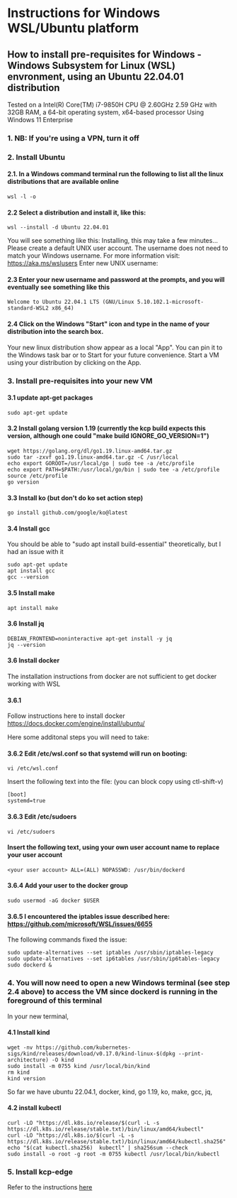 # Instructions for Windows WSL/Ubuntu platform

## How to install pre-requisites for Windows - Windows Subsystem for Linux (WSL) envronment, using an Ubuntu 22.04.01 distribution

Tested on a Intel(R) Core(TM) i7-9850H CPU @ 2.60GHz 2.59 GHz with 32GB RAM, a 64-bit operating system, x64-based processor
Using Windows 11 Enterprise

### 1. NB: If you're using a VPN, turn it off

### 2. Install Ubuntu

#### 2.1. In a Windows command terminal run the following to list all the linux distributions that are available online
```
wsl -l -o
```
#### 2.2 Select a distribution and install it, like this:
```
wsl --install -d Ubuntu 22.04.01
```
You will see something like this:
Installing, this may take a few minutes...
Please create a default UNIX user account. The username does not need to match your Windows username.
For more information visit: https://aka.ms/wslusers
Enter new UNIX username:

#### 2.3 Enter your new username and password at the prompts, and you will eventually see something like this
```
Welcome to Ubuntu 22.04.1 LTS (GNU/Linux 5.10.102.1-microsoft-standard-WSL2 x86_64)
```

#### 2.4 Click on the Windows "Start" icon and type in the name of your distribution into the search box.
Your new linux distribution show appear as a local "App". You can pin it to the Windows task bar or to Start for your future convenience.
Start a VM using your distribution by clicking on the App.

### 3. Install pre-requisites into your new VM
#### 3.1 update apt-get packages
```
sudo apt-get update
```
#### 3.2 Install golang version 1.19 (currently the kcp build expects this version, although one could "make build IGNORE_GO_VERSION=1")
```
wget https://golang.org/dl/go1.19.linux-amd64.tar.gz
sudo tar -zxvf go1.19.linux-amd64.tar.gz -C /usr/local
echo export GOROOT=/usr/local/go | sudo tee -a /etc/profile
echo export PATH=$PATH:/usr/local/go/bin | sudo tee -a /etc/profile
source /etc/profile
go version
```
#### 3.3 Install ko (but don't do ko set action step)
```
go install github.com/google/ko@latest
```

#### 3.4 Install gcc
You should be able to "sudo apt install build-essential" theoretically, but I had an issue with it
```
sudo apt-get update
apt install gcc
gcc --version
```
#### 3.5 Install make
```
apt install make
```
#### 3.6 Install jq
```
DEBIAN_FRONTEND=noninteractive apt-get install -y jq
jq --version
```

#### 3.6 Install docker
The installation instructions from docker are not sufficient to get docker working with WSL

#### 3.6.1 
Follow instructions here to install docker https://docs.docker.com/engine/install/ubuntu/

Here some additonal steps you will need to take:

#### 3.6.2 Edit /etc/wsl.conf so that systemd will run on booting:
```
vi /etc/wsl.conf
```
Insert the following text into the file: (you can block copy using ctl-shift-v)
```
[boot]
systemd=true
```
#### 3.6.3 Edit /etc/sudoers 
```
vi /etc/sudoers
```
#### Insert the following text, using your own user account name to replace your user account
```
<your user account> ALL=(ALL) NOPASSWD: /usr/bin/dockerd
```  
#### 3.6.4 Add your user to the docker group
```
sudo usermod -aG docker $USER
```

#### 3.6.5 I encountered the iptables issue described here: https://github.com/microsoft/WSL/issues/6655 
The following commands fixed the issue: 
```
sudo update-alternatives --set iptables /usr/sbin/iptables-legacy
sudo update-alternatives --set ip6tables /usr/sbin/ip6tables-legacy
sudo dockerd & 
```   
### 4. You will now need to open a new Windows terminal (see step 2.4 above) to access the VM since dockerd is running in the foreground of this terminal 

In your new terminal, 

#### 4.1 Install kind
```
wget -nv https://github.com/kubernetes-sigs/kind/releases/download/v0.17.0/kind-linux-$(dpkg --print-architecture) -O kind 
sudo install -m 0755 kind /usr/local/bin/kind 
rm kind 
kind version
```

So far we have ubuntu 22.04.1, docker, kind, go 1.19, ko, make, gcc, jq, 

#### 4.2 install kubectl
```
curl -LO "https://dl.k8s.io/release/$(curl -L -s https://dl.k8s.io/release/stable.txt)/bin/linux/amd64/kubectl"
curl -LO "https://dl.k8s.io/$(curl -L -s https://dl.k8s.io/release/stable.txt)/bin/linux/amd64/kubectl.sha256"
echo "$(cat kubectl.sha256)  kubectl" | sha256sum --check
sudo install -o root -g root -m 0755 kubectl /usr/local/bin/kubectl
```
### 5. Install kcp-edge 

Refer to the instructions [here](../README.md)



